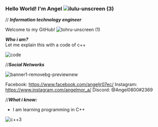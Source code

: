 ### Hello World! I'm Angel  ![ilulu-unscreen (3)](https://user-images.githubusercontent.com/105449326/178090958-bd06a702-a5e0-425f-ade4-dd891637f676.gif)
// ***Information technology engineer***  


Welcome to my GitHub!  ![tohru-unscreen (1)](https://user-images.githubusercontent.com/105449326/178091036-b0f5bf17-c707-46df-abaa-2d8ce1223ff1.gif)

***Who i am?***   
Let me explain this with a code of c++

![code](https://user-images.githubusercontent.com/105449326/178115022-ae86aa68-45ed-490d-8e93-2f0bc6789f00.PNG)


//***Social Networks***

![banner1-removebg-previewnew](https://user-images.githubusercontent.com/105449326/178113066-7b0bc860-75d2-4641-af6a-aee58320a1e1.png)


Facebook: https://www.facebook.com/angeljr07ec/
Instagram: https://www.instagram.com/angelmor_a/
Discord: @Angel0800#2369

//***What i know:***

- I am learning programming in C++ 
  
![c++3](https://user-images.githubusercontent.com/105449326/178089734-d284f8a8-e117-4708-bcaa-6f6b736e9dd0.png)



    

<!--
**angelmora2004/angelmora2004** is a ✨ _special_ ✨ repository because its `README.md` (this file) appears on your GitHub profile.

Here are some ideas to get you started:

- 🔭 I’m currently working on ...
- 🌱 I’m currently learning ...
- 👯 I’m looking to collaborate on ...
- 🤔 I’m looking for help with ...
- 💬 Ask me about ...
- 📫 How to reach me: ...
- 😄 Pronouns: ...
- ⚡ Fun fact: ...
-->
